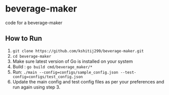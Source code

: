 # beverage-maker
code for a beverage-maker

## How to Run
1. ```git clone https://github.com/kshitij299/beverage-maker.git```
2. ```cd beverage-maker```
3. Make sure latest version of Go is installed on your system
4. Build : ```go build cmd/beverage_maker/*```
5. Run: ```./main --config=configs/sample_config.json --test-config=configs/test_config.json```
6. Update the main config and test config files as per your preferences and run again using step 3.